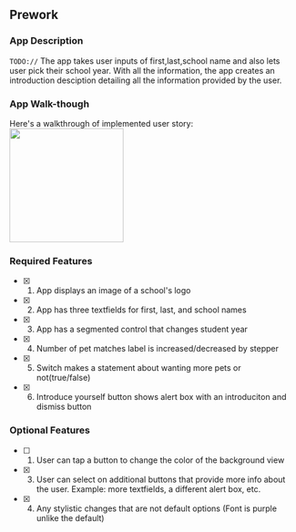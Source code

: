 ## Prework

### App Description

`TODO://` The app takes user inputs of first,last,school name and also lets user pick their school year. With all the information, the app creates an introduction desciption detailing all the information provided by the user.

### App Walk-though

Here's a walkthrough of implemented user story:
<img src="https://i.imgur.com/qsyBVuZ.gif" width=200><br>

### Required Features

- [x] 1. App displays an image of a school's logo
- [x] 2. App has three textfields for first, last, and school names
- [x] 3. App has a segmented control that changes student year
- [x] 4. Number of pet matches label is increased/decreased by stepper
- [x] 5. Switch makes a statement about wanting more pets or not(true/false) 
- [x] 6. Introduce yourself button shows alert box with an introduciton and dismiss button

### Optional Features

- [ ] 1. User can tap a button to change the color of the background view
- [x] 3. User can select on additional buttons that provide more info about the user. Example: more textfields, a different alert box, etc.
- [x] 4. Any stylistic changes that are not default options (Font is purple unlike the default)
